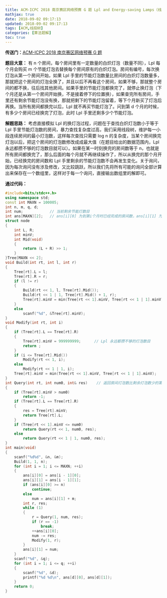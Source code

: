 ```yaml
---
title: ACM-ICPC 2018 南京赛区网络预赛 G 题 Lpl and Energy-saving Lamps（线段树）
mathjax: true
date: 2018-09-02 09:17:13
updated: 2018-09-02 09:17:13
tags: [ACM,线段树]
categories: [算法题解]
toc: true
---
```



**传送门：**[ACM-ICPC 2018 南京赛区网络预赛 G 题](https://nanti.jisuanke.com/t/30996)

**题目大意：**
有 n 个房间，每个房间里有一定数量的白炽灯泡（数量不同），Lpl 每个月会购买 m 个节能灯泡去替换每个房间原有的白炽灯泡。房间有编号，每次换灯泡从第一个房间开始，如果 Lpl 手里的节能灯泡数量比房间的白炽灯泡数量多，那就把这个房间的灯泡全换了，并且以后不再看这个房间，如果不够，那就整个房间的都不换，往后找其他房间。如果手里的节能灯泡都换完了，就停止换灯泡（下个月还是从第一个房间开始换，不是接着停下的位置换），如果查完所有房间，手里还有剩余节能灯泡没有换，那就把剩下的节能灯泡留着，等下个月新买了灯泡后再换。当所有房间都换完以后，Lpl 就不再买节能灯泡了。问到第 d 个月的时候，有多少个房间已经换完了灯泡，此时 Lpl 手里还剩多少个节能灯泡。

<!--more-->

**解题思路：**
考虑直接模拟 Lpl 的换灯泡过程，问题在于查找白炽灯泡数小于等于 Lpl 手里节能灯泡数的房间，暴力查找复杂度过高，我们采用线段树，维护每一小段连续房间的最小灯泡数，这样每次查找只需要 log n 的复杂度，当某个房间换完灯泡以后，把这个房间的灯泡数修改成成最大值（在题目给出的数据范围内，Lpl 永远都攒不够的灯泡数目就可以）。如果在某一时刻换完的房间数等于 n，也就是所有房间都换完了，那么后面的每个月就不再继续操作了，所以从换完的那个月开始，已经换完的房间数和 Lpl 手里剩余的节能灯泡数不会再发生变化。关于询问，因为每次询问没有涉及修改，又比较跳跃，所以我们先将所有可能的询问全部计算出来保存在一个数组里，这样对于每一个询问，直接输出数组里的解即可。

**通过代码：**
```cpp
#include<bits/stdc++.h>
using namespace std;
const int MAXN = 100005;
int n, m, q, d;
int num;            // 当前剩余节能灯数目
int ans[MAXN][2];   // ans[i][0] 为到第i个月时已经完成的房间数，ans[i][1] 为到第i个月时剩余的灯泡数
struct node
{
    int L, R;
    int minV;
    int Mid(void)
    {
        return (L + R) >> 1;
    }
}Tree[MAXN << 2];
void Build(int rt, int l, int r)
{
    Tree[rt].L = l;
    Tree[rt].R = r;
    if (l != r)
    {
        Build(rt << 1, l, Tree[rt].Mid());
        Build(rt << 1 | 1, Tree[rt].Mid() + 1, r);
        Tree[rt].minV = min(Tree[rt << 1].minV, Tree[rt << 1 | 1].minV);
    }
    else
        scanf("%d", &Tree[rt].minV);
}
void Modify(int rt, int i)
{
    if (Tree[rt].L == Tree[rt].R)
    {
        Tree[rt].minV = 999999999;	    // Lpl 永远都攒不够的灯泡数目
        return ;
    }
    if (i <= Tree[rt].Mid())
        Modify(rt << 1, i);
    else
        Modify(rt << 1 | 1, i);
    Tree[rt].minV = min(Tree[rt << 1].minV, Tree[rt << 1 | 1].minV);
}
int Query(int rt, int num0, int& res)    // 返回房间灯泡数比剩余灯泡数少的第一个房间，如果没有返回-1, 参数3为这个房间当前的灯泡数
{
    if (Tree[rt].minV > num0)
        return -1;
    if (Tree[rt].L == Tree[rt].R)
    {
        res = Tree[rt].minV;
        return Tree[rt].L;
    }
    if (Tree[rt << 1].minV <= num0)
        return Query(rt << 1, num0, res);
    else
        return Query(rt << 1 | 1, num0, res);
}
int main(void)
{
    scanf("%d%d", &n, &m);
    Build(1, 1, n);
    for (int i = 1; i <= MAXN; ++i)
    {
        ans[i][0] = ans[i - 1][0];
        ans[i][1] = ans[i - 1][1];
        if (ans[i][0] >= n)
            continue;
        else
            num = ans[i][1] + m;
        int r, res;
        while (1)
        {
            r = Query(1, num, res);
            if (r == -1)
                break;
            ++ans[i][0];
            num -= res;
            Modify(1, r);
        }
        ans[i][1] = num;
    }
    scanf("%d", &q);
    for (int i = 1; i <= q; ++i)
    {
        scanf("%d", &d);
        printf("%d %d\n", ans[d][0], ans[d][1]);
    }
    return 0;
}
```